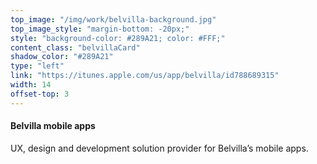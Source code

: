 ```yaml
---
top_image: "/img/work/belvilla-background.jpg"
top_image_style: "margin-bottom: -20px;"
style: "background-color: #289A21; color: #FFF;"
content_class: "belvillaCard"
shadow_color: "#289A21"
type: "left"
link: "https://itunes.apple.com/us/app/belvilla/id788689315"
width: 14
offset-top: 3
---
```

#### Belvilla mobile apps
UX, design and development solution provider for Belvilla’s mobile apps.
